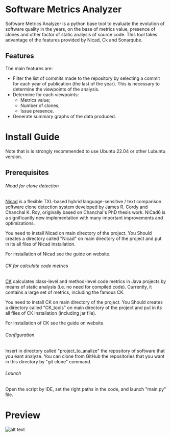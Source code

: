 # Software Metrics Analyzer
Software Metrics Analyzer is a python base tool to evaluate the evolution of software quality in the years, on the base of metrics value, presence of clones and other factor of static analysis of source code. This tool takes advantage of the features provided by Nicad, Ck and Sonarqube.

## Features
The main features are:
- Filter the list of commits made to the repository by selecting a commit for each year of publication (the last of the year). This is necessary to determine the viewpoints of the analysis.
- Determine for each viewpoints:
  - Metrics value;
  - Number of clones;
  - Issue presence.
- Generate summary graphs of the data produced.

# Install Guide
Note that is is strongly recommended to use Ubuntu 22.04 or other Lubuntu version.

## Prerequisites

###### Nicad for clone detection
[Nicad](https://www.txl.ca/txl-nicaddownload.html) is a flexible TXL-based hybrid language-sensitive / text comparison software clone detection system developed by James R. Cordy and Chanchal K. Roy, originally based on Chanchal's PhD thesis work. NiCad6 is a significantly new implementation with many important improvements and optimizations.

You need to install Nicad on main directory of the project. You Should creates a directory called "Nicad" on main directory of the project and put in its all files of Nicad installation.

For installation of Nicad see the guide on  website.

###### CK for calculate code metrics
[CK](https://github.com/mauricioaniche/ck) calculates class-level and method-level code metrics in Java projects by means of static analysis (i.e. no need for compiled code). Currently, it contains a large set of metrics, including the famous CK. 

You need to install CK on main directory of the project. You Should creates a directory called "CK_tools" on main directory of the project and put in its all files of CK installation (including jar file).

For installation of CK see the guide on  website.

###### Configuration
Insert in directory called "project_to_analize" the repository of software that you eant analyze. You can clone from GitHub the repositories that you want in this directory by "git clone" command.

###### Launch
Open the script by IDE, set the right paths in the code,  and launch "main.py" file.

# Preview
![alt text](http://url/to/img.png)
